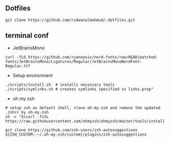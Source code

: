 ## Dotfiles

```
git clone https://github.com/ridwanalmahmud/.dotfiles.git
```

## terminal conf

- JetBrainsMono
```
curl -fLO https://github.com/ryanoasis/nerd-fonts/raw/HEAD/patched-fonts/JetBrainsMono/Ligatures/Regular/JetBrainsMonoNerdFont-Regular.ttf
```
- Setup environment
```
./scripts/install.sh  # installs necessary tools
./scripts/symlinks.sh # creates symlinks specified in links.prop"
```

- oh my zsh
```
# setup zsh as default shell, clone oh-my-zsh and remove the updated .zshrc by oh-my-zsh
sh -c "$(curl -fsSL https://raw.githubusercontent.com/ohmyzsh/ohmyzsh/master/tools/install.sh)"
```
```
git clone https://github.com/zsh-users/zsh-autosuggestions ${ZSH_CUSTOM:-~/.oh-my-zsh/custom}/plugins/zsh-autosuggestions
```
